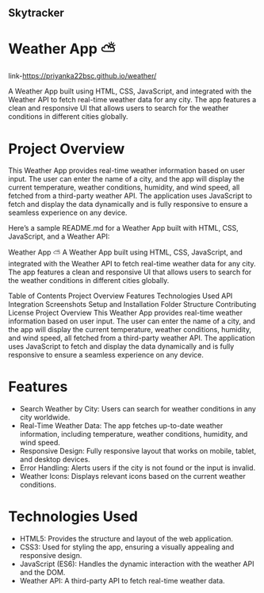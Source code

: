 ## Skytracker
# Weather App ⛅

link-https://priyanka22bsc.github.io/weather/

A Weather App built using HTML, CSS, JavaScript, and integrated with the Weather API to fetch real-time weather data for any city. The app features a clean and responsive UI that allows users to search for the weather conditions in different cities globally.

# Project Overview

This Weather App provides real-time weather information based on user input. The user can enter the name of a city, and the app will display the current temperature, weather conditions, humidity, and wind speed, all fetched from a third-party weather API. The application uses JavaScript to fetch and display the data dynamically and is fully responsive to ensure a seamless experience on any device.


Here’s a sample README.md for a Weather App built with HTML, CSS, JavaScript, and a Weather API:

Weather App ⛅
A Weather App built using HTML, CSS, JavaScript, and integrated with the Weather API to fetch real-time weather data for any city. The app features a clean and responsive UI that allows users to search for the weather conditions in different cities globally.

Table of Contents
Project Overview
Features
Technologies Used
API Integration
Screenshots
Setup and Installation
Folder Structure
Contributing
License
Project Overview
This Weather App provides real-time weather information based on user input. The user can enter the name of a city, and the app will display the current temperature, weather conditions, humidity, and wind speed, all fetched from a third-party weather API. The application uses JavaScript to fetch and display the data dynamically and is fully responsive to ensure a seamless experience on any device.

# Features

- Search Weather by City: Users can search for weather conditions in any city worldwide.
- Real-Time Weather Data: The app fetches up-to-date weather information, including temperature, weather conditions, humidity, and wind speed.
- Responsive Design: Fully responsive layout that works on mobile, tablet, and desktop devices.
- Error Handling: Alerts users if the city is not found or the input is invalid.
- Weather Icons: Displays relevant icons based on the current weather conditions.

 # Technologies Used
 
- HTML5: Provides the structure and layout of the web application.
- CSS3: Used for styling the app, ensuring a visually appealing and responsive design.
- JavaScript (ES6): Handles the dynamic interaction with the weather API and the DOM.
- Weather API: A third-party API to fetch real-time weather data.
